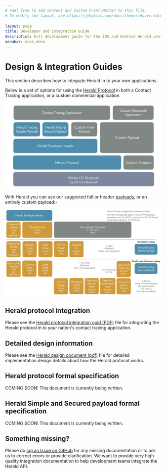 ```yaml
---
# Feel free to add content and custom Front Matter to this file.
# To modify the layout, see https://jekyllrb.com/docs/themes/#overriding-theme-defaults

layout: page
title: Developer and Integration Guide
description: Full development guide for the iOS and Android Herald protocol and provided sample payloads
menubar: docs_menu
---
```


# Design & Integration Guides

This section describes how to integrate Herald in to your own applications.

Below is a set of options for using the [Herald Protocol](../protocol) in both a Contact Tracing application, or a custom
commercial application.

![Protocol and Payload layers diagram](../images/ProtocolStack.png)

With Herald you can use our suggested full or header [payloads](../payload), or an entirely custom payload:-

![Herald Payload Contents](../images/Payloads.png)

## Herald protocol integration

Please see the [Herald protocol integration guid (PDF)](../documents/IntegrationGuide.pdf) file for integrating
the Herald protocol in to your nation's contact tracing application.

## Detailed design information

Please see the [Herald design document (pdf)](../documents/ProximityDetectionSolutionDesign.pdf) file
for detailed implementation design details about how the Herald protocol works.

## Herald protocol formal specification

COMING SOON! This document is currently being written.

## Herald Simple and Secured payload formal specification

COMING SOON! This document is currently being written.

## Something missing?

Please do [log an Issue on GitHub](https://github.com/vmware/herald/issues) for any missing documentation
or to ask us to correct errors or provide clarification. We want to provide very high quality integration
documentation to help development teams integrate the Herald API.